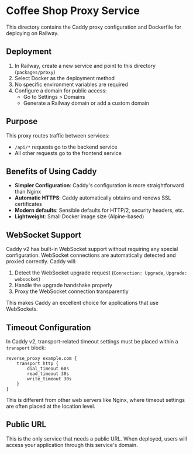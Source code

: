 # Coffee Shop Proxy Service

This directory contains the Caddy proxy configuration and Dockerfile for deploying on Railway.

## Deployment

1. In Railway, create a new service and point to this directory (`packages/proxy`)
2. Select Docker as the deployment method
3. No specific environment variables are required
4. Configure a domain for public access:
   - Go to Settings > Domains
   - Generate a Railway domain or add a custom domain

## Purpose

This proxy routes traffic between services:
- `/api/*` requests go to the backend service
- All other requests go to the frontend service

## Benefits of Using Caddy

- **Simpler Configuration**: Caddy's configuration is more straightforward than Nginx
- **Automatic HTTPS**: Caddy automatically obtains and renews SSL certificates
- **Modern defaults**: Sensible defaults for HTTP/2, security headers, etc.
- **Lightweight**: Small Docker image size (Alpine-based)

## WebSocket Support

Caddy v2 has built-in WebSocket support without requiring any special configuration. 
WebSocket connections are automatically detected and proxied correctly. Caddy will:

1. Detect the WebSocket upgrade request (`Connection: Upgrade`, `Upgrade: websocket`)
2. Handle the upgrade handshake properly
3. Proxy the WebSocket connection transparently

This makes Caddy an excellent choice for applications that use WebSockets.

## Timeout Configuration

In Caddy v2, transport-related timeout settings must be placed within a `transport` block:

```
reverse_proxy example.com {
    transport http {
        dial_timeout 60s
        read_timeout 30s
        write_timeout 30s
    }
}
```

This is different from other web servers like Nginx, where timeout settings are often placed at the location level.

## Public URL

This is the only service that needs a public URL. When deployed, users will access your application through this service's domain. 